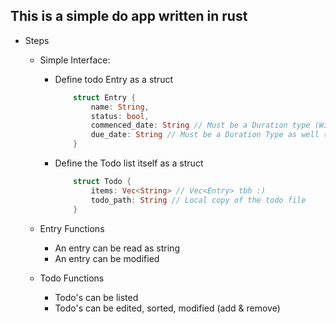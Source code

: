 ## This is a simple do app written in rust

- Steps
    - Simple Interface:
        - Define todo Entry as a struct
            ```rust
                struct Entry {
                    name: String,
                    status: bool,
                    commenced_date: String // Must be a Duration type (Will be handled later)
                    due_date: String // Must be a Duration Type as well (Will be handled later)
                }

            ```
        - Define the Todo list itself as a struct
            ```rust
                struct Todo {
                    items: Vec<String> // Vec<Entry> tbh :)
                    todo_path: String // Local copy of the todo file
                }
            ```

    - Entry Functions
        - An entry can be read as string
        - An entry can be modified

    - Todo Functions
        - Todo's can be listed
        - Todo's can be edited, sorted, modified (add & remove)
